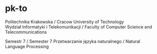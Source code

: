 # pk-to

Politechnika Krakowska / Cracow University of Technology  
Wydział Informatyki i Telekomunikacji / Faculty of Computer Science and Telecommunications

Semestr 7 / Semester 7
Przetwarzanie języka naturalnego / Natural Language Processing
